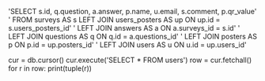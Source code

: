 'SELECT s.id, q.question, a.answer, p.name, u.email, s.comment, p.qr_value'
        ' FROM surveys AS s LEFT JOIN users_posters AS up ON up.id = s.users_posters_id'
        ' LEFT JOIN answers AS a ON a.surveys_id = s.id'
        ' LEFT JOIN questions AS q ON q.id = a.questions_id'
        ' LEFT JOIN posters AS p ON p.id = up.posters_id'
        ' LEFT JOIN users AS u ON u.id = up.users_id'

cur = db.cursor()
        cur.execute('SELECT * FROM users')
        row = cur.fetchall()
        for r in row:
            print(tuple(r))